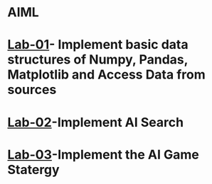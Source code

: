 # AIML
# [Lab-01](https://colab.research.google.com/drive/15i3A4bCRpsBfmXNu2L0lrmzqkWbH5JTr)- Implement basic data structures of Numpy, Pandas, Matplotlib and Access Data from sources
# [Lab-02](https://colab.research.google.com/drive/1WxdYSE-FpZvMWEb_JdRqkGNnDJwuAWFU#scrollTo=bYlFjt0uFwLd)-Implement AI Search
# [Lab-03](https://colab.research.google.com/drive/180bh4z6zir_OMNMOFewcQOF2eXQhzzGW#scrollTo=cz05XRUrbjq6)-Implement the AI Game Statergy
